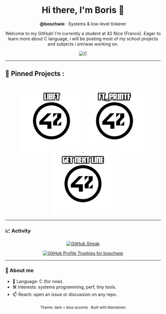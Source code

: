 <!-- Header -->
<h1 align="center">Hi there, I'm Boris 👋</h1>
<p align="center">
  <strong>@boschwie</strong> · Systems & low-level tinkerer
</p>

<!-- Short tagline -->
<p align="center">
  Welcome to my GitHub! I'm currently a student at 42 Nice (France).
  Eager to learn more about C language, i will be posting most of my school projects and subjects i am/was working on.
</p>

<!-- Tech stack (C only) -->
<p align="center">
  <img alt="C" src="https://img.shields.io/badge/C-00599C?style=for-the-badge&logo=c&logoColor=white">
</p>

---

<h2 align="left">📌 Pinned Projects :</h2>

###

<p align="left"><p align="center"><br>
    <a href="https://github.com/IBobbyI/Libft42">
        <img width="200" src="https://github.com/IBobbyI/IBobbyI/blob/main/Libft%20Logo.png"/>
    </a>
    <a href="https://github.com/IBobbyI/Ft_Printf42">
        <img width="200" src="https://github.com/IBobbyI/IBobbyI/blob/main/Printf%20Logo.png"/>
        <!--   <img align="center" src="https://github-readme-stats.vercel.app/api/pin/?username=leviarista&repo=eco-stats-peru&show_icons=true&theme=tokyonight&show_owner=false" /> -->
    </a>
    <a href="https://github.com/IBobbyI/Get_Next_Line42">
        <img width="200" src="https://github.com/IBobbyI/IBobbyI/blob/main/GNL%20Logo.png"/>
        <!--   <img align="center" src="https://github-readme-stats.vercel.app/api/pin/?username=leviarista&repo=twenty_one_mining&show_icons=true&theme=tokyonight&show_owner=false" /> -->
    </a>
</p>

---

### 📈 Activity

<!-- Streak: stable, dark-blue theme -->
<p align="center">
  <a href="https://git.io/streak-stats">
    <img 
      src="https://streak-stats.demolab.com?user=boschwie&theme=github-dark-blue&hide_border=true&border_radius=12"
      alt="GitHub Streak"
    />
  </a>
</p>

<!-- Trophies (official embed style). If it ever shows as a link, it's likely a fetch/cache hiccup. -->
<p align="center">
  <a href="https://github.com/ryo-ma/github-profile-trophy">
    <img 
      src="https://github-profile-trophy.vercel.app/?username=boschwie&theme=tokyonight&no-bg=true&no-frame=true&margin-w=10"
      alt="GitHub Profile Trophies for boschwie"
    />
  </a>
</p>

---

### 🧭 About me
- 💾 Language: C (for now).
- 🛠️ Interests: systems programming, perf, tiny tools.
- 📫 Reach: open an issue or discussion on any repo.

<!-- Compact footer -->
<p align="center">
  <sub>Theme: dark + blue accents · Built with Markdown</sub>
</p>
